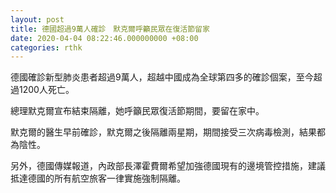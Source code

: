 ```yaml
---
layout: post
title: 德國超過9萬人確診　默克爾呼籲民眾在復活節留家
date: 2020-04-04 08:22:46.000000000 +08:00
categories: rthk
---
```


德國確診新型肺炎患者超過9萬人，超越中國成為全球第四多的確診個案，至今超過1200人死亡。

總理默克爾宣布結束隔離，她呼籲民眾復活節期間，要留在家中。

默克爾的醫生早前確診，默克爾之後隔離兩星期，期間接受三次病毒檢測，結果都為陰性。

另外，德國傳媒報道，內政部長澤霍費爾希望加強德國現有的邊境管控措施，建議抵達德國的所有航空旅客一律實施強制隔離。
